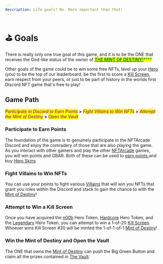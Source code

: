 ```yaml
---
description: Life goals? No. More important than that!
---
```


# ⛳ Goals

There is really only one true goal of this game, and it is to be the ONE that receives the God-like status of the owner of [<mark style="color:green;">**THE MINT OF DESTINY!**</mark>](../gameplay/the-mint-of-destiny.md)<mark style="color:green;">****</mark>

Other goals of the game could be to win some free NFTs, level up your [Hero](../tokens/heroes/) (you) to be the top of our leaderboard, be the first to score a [Kill Screen](../tokens/kill-screens.md), earn respect from your peers, or just to be part of history in the worlds first Discord NFT game that's free to play!

## Game Path

_<mark style="color:purple;">Participate in Discord to Earn Points</mark>_ **>** _<mark style="color:purple;">Fight Villains to Win NFTs</mark>_ **>** _<mark style="color:purple;">Attempt the Mint of Destiny</mark>_ **>** _<mark style="color:purple;">Open the Vault</mark>_

### Participate to Earn Points

The foundation of the game is to genuinely participate in the NFTArcade Discord and enjoy the comradery of those that are also playing the game. As you interact with other gamers and play the other [NFTArcade](https://nftarca.de) games, you will win points and GBAR. Both of these can be used to [earn points ](../gameplay/earning-points/)and buy [Hero Skins](../tokens/skins/)

### Fight Villains to Win NFTs

You can use your points to fight various [Villains](../tokens/villains/) that will win you NFTs that grant you roles within the Discord and stack to gain the chance to with the [Mint of Destiny](../gameplay/the-mint-of-destiny.md)!

### Attempt to Win a Kill Screen

Once you have acquired the [n00b](../tokens/heroes/n00b.md) Hero Token, [Hardcore](../tokens/heroes/hardcore.md) Hero Token, and the [Legendary](../tokens/heroes/legendary.md) Hero Token, you can attempt to win a 1-of-20 [Kill Screen](../tokens/kill-screens.md). Whoever wins Kill Screen #20 will be minted the 1-of-1-of-1 [Mint of Destiny](../gameplay/the-mint-of-destiny.md)!

### Win the Mint of Destiny and Open the Vault

The ONE that owns the [Mint of Destiny](../gameplay/the-mint-of-destiny.md) can push the Big Green Button and claim all the prizes contained in [The Vault](../gameplay/the-vault.md).

